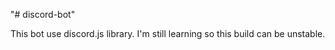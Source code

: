 "# discord-bot"

This bot use discord.js library. I'm still learning so this build can be unstable.
